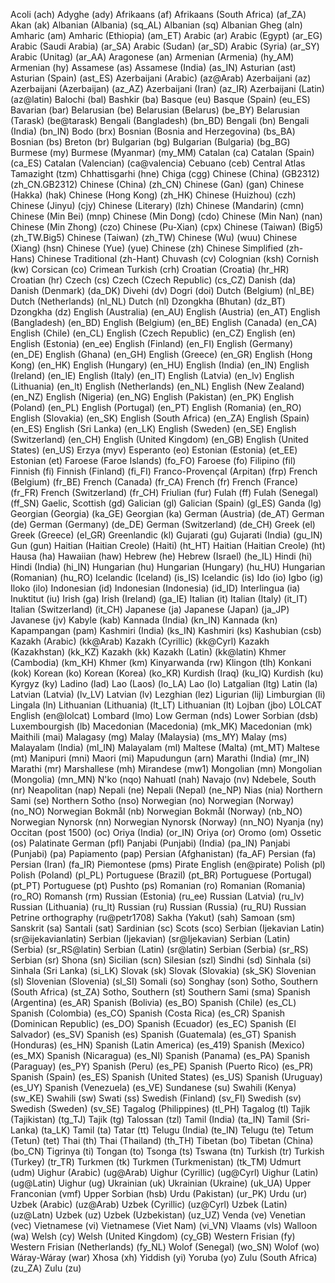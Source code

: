 Acoli (ach)
Adyghe (ady)
Afrikaans (af)
Afrikaans (South Africa) (af_ZA)
Akan (ak)
Albanian (Albania) (sq_AL)
Albanian (sq)
Albanian Gheg (aln)
Amharic (am)
Amharic (Ethiopia) (am_ET)
Arabic (ar)
Arabic (Egypt) (ar_EG)
Arabic (Saudi Arabia) (ar_SA)
Arabic (Sudan) (ar_SD)
Arabic (Syria) (ar_SY)
Arabic (Unitag) (ar_AA)
Aragonese (an)
Armenian (Armenia) (hy_AM)
Armenian (hy)
Assamese (as)
Assamese (India) (as_IN)
Asturian (ast)
Asturian (Spain) (ast_ES)
Azerbaijani (Arabic) (az@Arab)
Azerbaijani (az)
Azerbaijani (Azerbaijan) (az_AZ)
Azerbaijani (Iran) (az_IR)
Azerbaijani (Latin) (az@latin)
Balochi (bal)
Bashkir (ba)
Basque (eu)
Basque (Spain) (eu_ES)
Bavarian (bar)
Belarusian (be)
Belarusian (Belarus) (be_BY)
Belarusian (Tarask) (be@tarask)
Bengali (Bangladesh) (bn_BD)
Bengali (bn)
Bengali (India) (bn_IN)
Bodo (brx)
Bosnian (Bosnia and Herzegovina) (bs_BA)
Bosnian (bs)
Breton (br)
Bulgarian (bg)
Bulgarian (Bulgaria) (bg_BG)
Burmese (my)
Burmese (Myanmar) (my_MM)
Catalan (ca)
Catalan (Spain) (ca_ES)
Catalan (Valencian) (ca@valencia)
Cebuano (ceb)
Central Atlas Tamazight (tzm)
Chhattisgarhi (hne)
Chiga (cgg)
Chinese (China) (GB2312) (zh_CN.GB2312)
Chinese (China) (zh_CN)
Chinese (Gan) (gan)
Chinese (Hakka) (hak)
Chinese (Hong Kong) (zh_HK)
Chinese (Huizhou) (czh)
Chinese (Jinyu) (cjy)
Chinese (Literary) (lzh)
Chinese (Mandarin) (cmn)
Chinese (Min Bei) (mnp)
Chinese (Min Dong) (cdo)
Chinese (Min Nan) (nan)
Chinese (Min Zhong) (czo)
Chinese (Pu-Xian) (cpx)
Chinese (Taiwan) (Big5)  (zh_TW.Big5)
Chinese (Taiwan) (zh_TW)
Chinese (Wu) (wuu)
Chinese (Xiang) (hsn)
Chinese (Yue) (yue)
Chinese (zh)
Chinese Simplified (zh-Hans)
Chinese Traditional (zh-Hant)
Chuvash (cv)
Colognian (ksh)
Cornish (kw)
Corsican (co)
Crimean Turkish (crh)
Croatian (Croatia) (hr_HR)
Croatian (hr)
Czech (cs)
Czech (Czech Republic) (cs_CZ)
Danish (da)
Danish (Denmark) (da_DK)
Divehi (dv)
Dogri (doi)
Dutch (Belgium) (nl_BE)
Dutch (Netherlands) (nl_NL)
Dutch (nl)
Dzongkha (Bhutan) (dz_BT)
Dzongkha (dz)
English (Australia) (en_AU)
English (Austria) (en_AT)
English (Bangladesh) (en_BD)
English (Belgium) (en_BE)
English (Canada) (en_CA)
English (Chile) (en_CL)
English (Czech Republic) (en_CZ)
English (en)
English (Estonia) (en_ee)
English (Finland) (en_FI)
English (Germany) (en_DE)
English (Ghana) (en_GH)
English (Greece) (en_GR)
English (Hong Kong) (en_HK)
English (Hungary) (en_HU)
English (India) (en_IN)
English (Ireland) (en_IE)
English (Italy) (en_IT)
English (Latvia) (en_lv)
English (Lithuania) (en_lt)
English (Netherlands) (en_NL)
English (New Zealand) (en_NZ)
English (Nigeria) (en_NG)
English (Pakistan) (en_PK)
English (Poland) (en_PL)
English (Portugal) (en_PT)
English (Romania) (en_RO)
English (Slovakia) (en_SK)
English (South Africa) (en_ZA)
English (Spain) (en_ES)
English (Sri Lanka) (en_LK)
English (Sweden) (en_SE)
English (Switzerland) (en_CH)
English (United Kingdom) (en_GB)
English (United States) (en_US)
Erzya (myv)
Esperanto (eo)
Estonian (Estonia) (et_EE)
Estonian (et)
Faroese (Faroe Islands) (fo_FO)
Faroese (fo)
Filipino (fil)
Finnish (fi)
Finnish (Finland) (fi_FI)
Franco-Provençal (Arpitan) (frp)
French (Belgium) (fr_BE)
French (Canada) (fr_CA)
French (fr)
French (France) (fr_FR)
French (Switzerland) (fr_CH)
Friulian (fur)
Fulah (ff)
Fulah (Senegal) (ff_SN)
Gaelic, Scottish (gd)
Galician (gl)
Galician (Spain) (gl_ES)
Ganda (lg)
Georgian (Georgia) (ka_GE)
Georgian (ka)
German (Austria) (de_AT)
German (de)
German (Germany) (de_DE)
German (Switzerland) (de_CH)
Greek (el)
Greek (Greece) (el_GR)
Greenlandic (kl)
Gujarati (gu)
Gujarati (India) (gu_IN)
Gun (gun)
Haitian (Haitian Creole) (Haiti) (ht_HT)
Haitian (Haitian Creole) (ht)
Hausa (ha)
Hawaiian (haw)
Hebrew (he)
Hebrew (Israel) (he_IL)
Hindi (hi)
Hindi (India) (hi_IN)
Hungarian (hu)
Hungarian (Hungary) (hu_HU)
Hungarian (Romanian) (hu_RO)
Icelandic (Iceland) (is_IS)
Icelandic (is)
Ido (io)
Igbo (ig)
Iloko (ilo)
Indonesian (id)
Indonesian (Indonesia) (id_ID)
Interlingua (ia)
Inuktitut (iu)
Irish (ga)
Irish (Ireland) (ga_IE)
Italian (it)
Italian (Italy) (it_IT)
Italian (Switzerland) (it_CH)
Japanese (ja)
Japanese (Japan) (ja_JP)
Javanese (jv)
Kabyle (kab)
Kannada (India) (kn_IN)
Kannada (kn)
Kapampangan (pam)
Kashmiri (India) (ks_IN)
Kashmiri (ks)
Kashubian (csb)
Kazakh (Arabic) (kk@Arab)
Kazakh (Cyrillic) (kk@Cyrl)
Kazakh (Kazakhstan) (kk_KZ)
Kazakh (kk)
Kazakh (Latin) (kk@latin)
Khmer (Cambodia) (km_KH)
Khmer (km)
Kinyarwanda (rw)
Klingon (tlh)
Konkani (kok)
Korean (ko)
Korean (Korea) (ko_KR)
Kurdish (Iraq) (ku_IQ)
Kurdish (ku)
Kyrgyz (ky)
Ladino (lad)
Lao (Laos) (lo_LA)
Lao (lo)
Latgalian (ltg)
Latin (la)
Latvian (Latvia) (lv_LV)
Latvian (lv)
Lezghian (lez)
Ligurian (lij)
Limburgian (li)
Lingala (ln)
Lithuanian (Lithuania) (lt_LT)
Lithuanian (lt)
Lojban (jbo)
LOLCAT English (en@lolcat)
Lombard (lmo)
Low German (nds)
Lower Sorbian (dsb)
Luxembourgish (lb)
Macedonian (Macedonia) (mk_MK)
Macedonian (mk)
Maithili (mai)
Malagasy (mg)
Malay (Malaysia) (ms_MY)
Malay (ms)
Malayalam (India) (ml_IN)
Malayalam (ml)
Maltese (Malta) (mt_MT)
Maltese (mt)
Manipuri (mni)
Maori (mi)
Mapudungun (arn)
Marathi (India) (mr_IN)
Marathi (mr)
Marshallese (mh)
Mirandese (mw1)
Mongolian (mn)
Mongolian (Mongolia) (mn_MN)
N'ko (nqo)
Nahuatl (nah)
Navajo (nv)
Ndebele, South (nr)
Neapolitan (nap)
Nepali (ne)
Nepali (Nepal) (ne_NP)
Nias (nia)
Northern Sami (se)
Northern Sotho (nso)
Norwegian (no)
Norwegian (Norway) (no_NO)
Norwegian Bokmål (nb)
Norwegian Bokmål (Norway) (nb_NO)
Norwegian Nynorsk (nn)
Norwegian Nynorsk (Norway) (nn_NO)
Nyanja (ny)
Occitan (post 1500) (oc)
Oriya (India) (or_IN)
Oriya (or)
Oromo (om)
Ossetic (os)
Palatinate German (pfl)
Panjabi (Punjabi) (India) (pa_IN)
Panjabi (Punjabi) (pa)
Papiamento (pap)
Persian (Afghanistan) (fa_AF)
Persian (fa)
Persian (Iran) (fa_IR)
Piemontese (pms)
Pirate English (en@pirate)
Polish (pl)
Polish (Poland) (pl_PL)
Portuguese (Brazil) (pt_BR)
Portuguese (Portugal) (pt_PT)
Portuguese (pt)
Pushto (ps)
Romanian (ro)
Romanian (Romania) (ro_RO)
Romansh (rm)
Russian (Estonia) (ru_ee)
Russian (Latvia) (ru_lv)
Russian (Lithuania) (ru_lt)
Russian (ru)
Russian (Russia) (ru_RU)
Russian Petrine orthography (ru@petr1708)
Sakha (Yakut) (sah)
Samoan (sm)
Sanskrit (sa)
Santali (sat)
Sardinian (sc)
Scots (sco)
Serbian (Ijekavian Latin) (sr@ijekavianlatin)
Serbian (Ijekavian) (sr@Ijekavian)
Serbian (Latin) (Serbia) (sr_RS@latin)
Serbian (Latin) (sr@latin)
Serbian (Serbia) (sr_RS)
Serbian (sr)
Shona (sn)
Sicilian (scn)
Silesian (szl)
Sindhi (sd)
Sinhala (si)
Sinhala (Sri Lanka) (si_LK)
Slovak (sk)
Slovak (Slovakia) (sk_SK)
Slovenian (sl)
Slovenian (Slovenia) (sl_SI)
Somali (so)
Songhay (son)
Sotho, Southern (South Africa) (st_ZA)
Sotho, Southern (st)
Southern Sami (sma)
Spanish (Argentina) (es_AR)
Spanish (Bolivia) (es_BO)
Spanish (Chile) (es_CL)
Spanish (Colombia) (es_CO)
Spanish (Costa Rica) (es_CR)
Spanish (Dominican Republic) (es_DO)
Spanish (Ecuador) (es_EC)
Spanish (El Salvador) (es_SV)
Spanish (es)
Spanish (Guatemala) (es_GT)
Spanish (Honduras) (es_HN)
Spanish (Latin America) (es_419)
Spanish (Mexico) (es_MX)
Spanish (Nicaragua) (es_NI)
Spanish (Panama) (es_PA)
Spanish (Paraguay) (es_PY)
Spanish (Peru) (es_PE)
Spanish (Puerto Rico) (es_PR)
Spanish (Spain) (es_ES)
Spanish (United States) (es_US)
Spanish (Uruguay) (es_UY)
Spanish (Venezuela) (es_VE)
Sundanese (su)
Swahili (Kenya) (sw_KE)
Swahili (sw)
Swati (ss)
Swedish (Finland) (sv_FI)
Swedish (sv)
Swedish (Sweden) (sv_SE)
Tagalog (Philippines) (tl_PH)
Tagalog (tl)
Tajik (Tajikistan) (tg_TJ)
Tajik (tg)
Talossan (tzl)
Tamil (India) (ta_IN)
Tamil (Sri-Lanka) (ta_LK)
Tamil (ta)
Tatar (tt)
Telugu (India) (te_IN)
Telugu (te)
Tetum (Tetun) (tet)
Thai (th)
Thai (Thailand) (th_TH)
Tibetan (bo)
Tibetan (China) (bo_CN)
Tigrinya (ti)
Tongan (to)
Tsonga (ts)
Tswana (tn)
Turkish (tr)
Turkish (Turkey) (tr_TR)
Turkmen (tk)
Turkmen (Turkmenistan) (tk_TM)
Udmurt (udm)
Uighur (Arabic) (ug@Arab)
Uighur (Cyrillic) (ug@Cyrl)
Uighur (Latin) (ug@Latin)
Uighur (ug)
Ukrainian (uk)
Ukrainian (Ukraine) (uk_UA)
Upper Franconian (vmf)
Upper Sorbian (hsb)
Urdu (Pakistan) (ur_PK)
Urdu (ur)
Uzbek (Arabic) (uz@Arab)
Uzbek (Cyrillic) (uz@Cyrl)
Uzbek (Latin) (uz@Latn)
Uzbek (uz)
Uzbek (Uzbekistan) (uz_UZ)
Venda (ve)
Venetian (vec)
Vietnamese (vi)
Vietnamese (Viet Nam) (vi_VN)
Vlaams (vls)
Walloon (wa)
Welsh (cy)
Welsh (United Kingdom) (cy_GB)
Western Frisian (fy)
Western Frisian (Netherlands) (fy_NL)
Wolof (Senegal) (wo_SN)
Wolof (wo)
Wáray-Wáray (war)
Xhosa (xh)
Yiddish (yi)
Yoruba (yo)
Zulu (South Africa) (zu_ZA)
Zulu (zu)